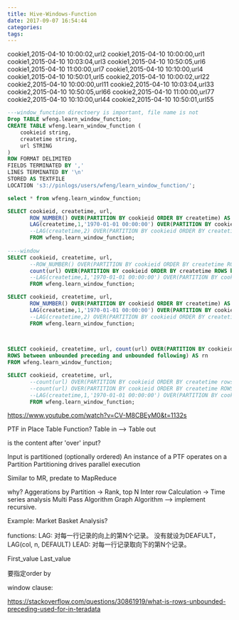 ```yaml
---
title: Hive-Windows-Function
date: 2017-09-07 16:54:44
categories:
tags:
---
```


cookie1,2015-04-10 10:00:02,url2
cookie1,2015-04-10 10:00:00,url1
cookie1,2015-04-10 10:03:04,url3
cookie1,2015-04-10 10:50:05,url6
cookie1,2015-04-10 11:00:00,url7
cookie1,2015-04-10 10:10:00,url4
cookie1,2015-04-10 10:50:01,url5
cookie2,2015-04-10 10:00:02,url22
cookie2,2015-04-10 10:00:00,url11
cookie2,2015-04-10 10:03:04,url33
cookie2,2015-04-10 10:50:05,url66
cookie2,2015-04-10 11:00:00,url77
cookie2,2015-04-10 10:10:00,url44
cookie2,2015-04-10 10:50:01,url55


```sql
---window_function directoery is important, file name is not 
Drop TABLE wfeng.learn_window_function;
CREATE TABLE wfeng.learn_window_function (
    cookieid string,
    createtime string,  
    url STRING       
) 
ROW FORMAT DELIMITED 
FIELDS TERMINATED BY ',' 
LINES TERMINATED BY '\n'
STORED AS TEXTFILE
LOCATION 's3://pinlogs/users/wfeng/learn_window_function/';

select * from wfeng.learn_window_function;

SELECT cookieid, createtime, url, 
       ROW_NUMBER() OVER(PARTITION BY cookieid ORDER BY createtime) AS rn,
       LAG(createtime,1,'1970-01-01 00:00:00') OVER(PARTITION BY cookieid ORDER BY createtime) AS last_1_time
       --LAG(createtime,2) OVER(PARTITION BY cookieid ORDER BY createtime) AS last_2_time
       FROM wfeng.learn_window_function;
       
----window 
SELECT cookieid, createtime, url, 
       --ROW_NUMBER() OVER(PARTITION BY cookieid ORDER BY createtime ROWS between unbounded preceding and current row) AS rn,
       count(url) OVER(PARTITION BY cookieid ORDER BY createtime ROWS between unbounded preceding and current row) AS rn
       --LAG(createtime,1,'1970-01-01 00:00:00') OVER(PARTITION BY cookieid ORDER BY createtime) AS last_1_time
       FROM wfeng.learn_window_function;

SELECT cookieid, createtime, url, 
       ROW_NUMBER() OVER(PARTITION BY cookieid ORDER BY createtime) AS rn,
       LAG(createtime,1,'1970-01-01 00:00:00') OVER(PARTITION BY cookieid ORDER BY createtime) AS last_1_time
       --LAG(createtime,2) OVER(PARTITION BY cookieid ORDER BY createtime) AS last_2_time
       FROM wfeng.learn_window_function;
       


SELECT cookieid, createtime, url, count(url) OVER(PARTITION BY cookieid ORDER BY createtime 
ROWS between unbounded preceding and unbounded following) AS rn 
FROM wfeng.learn_window_function;

SELECT cookieid, createtime, url, 
       --count(url) OVER(PARTITION BY cookieid ORDER BY createtime rows  between unbounded preceding and current row) AS rn
       --count(url) OVER(PARTITION BY cookieid ORDER BY createtime ROWS between unbounded preceding and current row) AS rn
       --LAG(createtime,1,'1970-01-01 00:00:00') OVER(PARTITION BY cookieid ORDER BY createtime) AS last_1_time
       FROM wfeng.learn_window_function;
```

https://www.youtube.com/watch?v=CV-M8CBEyM0&t=1132s

PTF
in Place Table Function?
Table in --> Table out

is the content after 'over' input?

Input is partitioned (optionally ordered)
An instance of a PTF operates on a Partition
Partitioning drives parallel execution

Similar to MR, predate to MapReduce

why?
Aggerations by Partition -> Rank, top N
Inter row Calculation -> Time series analysis
Multi Pass Algorithm
Graph Algorithm --> implement recursive.

Example: Market  Basket Analysis? 

functions:
LAG: 对每一行记录的向上的第N个记录。 没有就设为DEAFULT， LAG(col, n, DEFAULT)
LEAD: 对每一行记录取向下的第N个记录。

First_value
Last_value

要指定order by

window clause:

https://stackoverflow.com/questions/30861919/what-is-rows-unbounded-preceding-used-for-in-teradata











